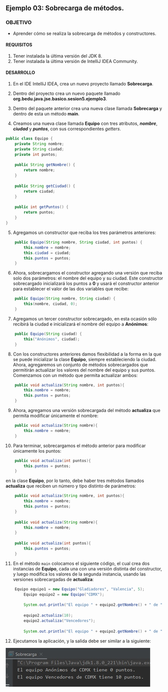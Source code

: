 ## Ejemplo 03: Sobrecarga de métodos.

### OBJETIVO

- Aprender cómo se realiza la sobrecarga de métodos y constructores.

#### REQUISITOS

1. Tener instalada la última versión del JDK 8.
2. Tener instalada la última versión de IntelliJ IDEA Community.


#### DESARROLLO

1. En el IDE IntelliJ IDEA, crea un nuevo proyecto llamado **Sobrecarga**.

2. Dentro del proyecto crea un nuevo paquete llamado **org.bedu.java.jse.basico.sesion5.ejemplo3**.

3. Dentro del paquete anterior crea una nueva clase llamada **Sobrecarga** y dentro de esta un método **main**.

4. Creamos una nueva clase llamada **Equipo** con tres atributos, ***nombre***, ***ciudad*** y ***puntos***, con sus correspondientes *getters*.

```java
public class Equipo {
    private String nombre;
    private String ciudad;
    private int puntos;

    public String getNombre() {
        return nombre;
    }

    public String getCiudad() {
        return ciudad;
    }

    public int getPuntos() {
        return puntos;
    }
}
```

5. Agregamos un constructor que reciba los tres parámetros anteriores:

```java
    public Equipo(String nombre, String ciudad, int puntos) {
        this.nombre = nombre;
        this.ciudad = ciudad;
        this.puntos = puntos;
    }
```

6. Ahora, sobrecargamos el constructor agregando una versión que reciba solo dos parámetros: el nombre del equipo y su ciudad. Este constructor sobrecargado inicializará los puntos a **0** y usará el constructor anterior para establecer el valor de las dos variables que recibe:

```java
    public Equipo(String nombre, String ciudad) {
        this(nombre, ciudad, 0);
    }
```

7. Agregamos un tercer constructor sobrecargado, en esta ocasión sólo recibirá la ciudad e inicializará el nombre del equipo a **Anónimos**:

```java
    public Equipo(String ciudad) {
        this("Anónimos", ciudad);
    }
```

8. Con los constructores anteriores damos flexibilidad a la forma en la que se puede inicializar la clase **Equipo**, siempre estableciendo la ciudad. Ahora, agregaremos un conjunto de métodos sobrecargados que permitirán actualizar los valores del nombre del equipo y sus puntos. Comenzamos con un método que permita actualizar ambos:

```java
    public void actualiza(String nombre, int puntos){
        this.nombre = nombre;
        this.puntos = puntos;
    }
```

9. Ahora, agregamos una versión sobrecargada del método **actualiza** que permita modificar únicamente el nombre:
```java
    public void actualiza(String nombre){
        this.nombre = nombre;
    }
```
10. Para terminar, sobrecargamos el método anterior para modificar únicamente los puntos:
```java
    public void actualiza(int puntos){
        this.puntos = puntos;
    }
```

en la clase **Equipo**, por lo tanto, debe haber tres métodos llamados **actualiza** que reciben un número y tipo distinto de parámetros:

```java
    public void actualiza(String nombre, int puntos){
        this.nombre = nombre;
        this.puntos = puntos;
    }

    public void actualiza(String nombre){
        this.nombre = nombre;
    }

    public void actualiza(int puntos){
        this.puntos = puntos;
    }
```

11. En el método `main` colocamos el siguiente código, el cual crea dos instancias de **Equipo**, cada una con una versión distinta del constructor, y luego modifica los valores de la segunda instancia, usando las versiones sobrecargadas de **actualiza**:

```java
	Equipo equipo1 = new Equipo("Gladiadores", "Valencia", 5);
        Equipo equipo2 = new Equipo("CDMX");

        System.out.println("El equipo " + equipo2.getNombre() + " de " + equipo2.getCiudad() + " tiene " + equipo2.getPuntos() + " puntos.");

        equipo2.actualiza(10);
        equipo2.actualiza("Vencedores");

        System.out.println("El equipo " + equipo2.getNombre() + " de " + equipo2.getCiudad() + " tiene " + equipo2.getPuntos() + " puntos.");
```

12. Ejecutamos la aplicación, y la salida debe ser similar a la siguiente:

![imagen](img/img_01.jpg)


